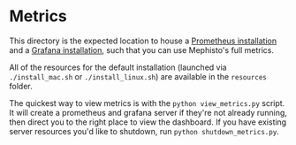 # Metrics

This directory is the expected location to house a [Prometheus installation](https://prometheus.io/download/) and a [Grafana installation](https://grafana.com/grafana/download/7.3.0-381ff45epre?platform=mac), such that you can use Mephisto's full metrics. 

All of the resources for the default installation (launched via `./install_mac.sh` or `./install_linux.sh`) are available in the `resources` folder. 

The quickest way to view metrics is with the `python view_metrics.py` script. It will create a prometheus and grafana server if they're not already running, then direct you to the right place to view the dashboard. If you have existing server resources you'd like to shutdown, run `python shutdown_metrics.py`.